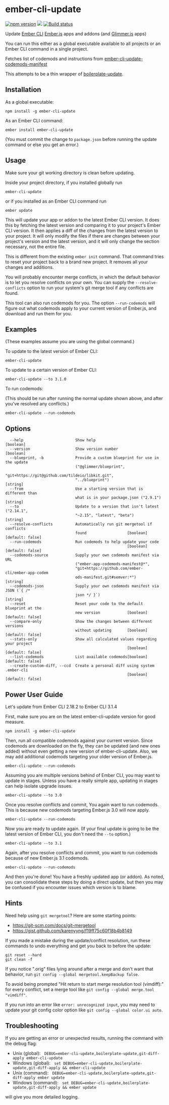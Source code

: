# ember-cli-update

[![npm version](https://badge.fury.io/js/ember-cli-update.svg)](https://badge.fury.io/js/ember-cli-update)
![](https://github.com/ember-cli/ember-cli-update/workflows/CI/badge.svg)
[![Build status](https://ci.appveyor.com/api/projects/status/iguxxyxkiu9kyeyo/branch/master?svg=true)](https://ci.appveyor.com/project/embercli/ember-cli-update/branch/master)

Update [Ember CLI](https://ember-cli.com/) [Ember.js](https://www.emberjs.com/) apps and addons (and [Glimmer.js](https://glimmerjs.com/) apps)

You can run this either as a global executable available to all projects or an Ember CLI command in a single project.

Fetches list of codemods and instructions from [ember-cli-update-codemods-manifest](https://github.com/ember-cli/ember-cli-update-codemods-manifest)

This attempts to be a thin wrapper of [boilerplate-update](https://github.com/kellyselden/boilerplate-update).

## Installation

As a global executable:

`npm install -g ember-cli-update`

As an Ember CLI command:

`ember install ember-cli-update`

(You must commit the change to `package.json` before running the update command or else you get an error.)

## Usage

Make sure your git working directory is clean before updating.

Inside your project directory, if you installed globally run

`ember-cli-update`

or if you installed as an Ember CLI command run

`ember update`

This will update your app or addon to the latest Ember CLI version. It does this by fetching the latest version and comparing it to your project's Ember CLI version. It then applies a diff of the changes from the latest version to your project. It will only modify the files if there are changes between your project's version and the latest version, and it will only change the section necessary, not the entire file.

This is different from the existing `ember init` command. That command tries to reset your project back to a brand new project. It removes all your changes and additions.

You will probably encounter merge conflicts, in which the default behavior is to let you resolve conflicts on your own. You can supply the `--resolve-conflicts` option to run your system's git merge tool if any conflicts are found.

This tool can also run codemods for you. The option `--run-codemods` will figure out what codemods apply to your current version of Ember.js, and download and run them for you.

## Examples

(These examples assume you are using the global command.)

To update to the latest version of Ember CLI:

```
ember-cli-update
```

To update to a certain version of Ember CLI:

```
ember-cli-update --to 3.1.0
```

To run codemods:

(This should be run after running the normal update shown above, and after you've resolved any conflicts.)

```
ember-cli-update --run-codemods
```

## Options

```
  --help                       Show help                               [boolean]
  --version                    Show version number                     [boolean]
  --blueprint, -b              Provide a custom blueprint for use in the update
                               ("@glimmer/blueprint",
                               "git+https://git@github.com/tildeio/libkit.git",
                               "../blueprint")                          [string]
  --from                       Use a starting version that is different than
                               what is in your package.json ("2.9.1")   [string]
  --to                         Update to a version that isn't latest ("2.14.1",
                               "~2.15", "latest", "beta")               [string]
  --resolve-conflicts          Automatically run git mergetool if conflicts
                               found                  [boolean] [default: false]
  --run-codemods               Run codemods to help update your code
                                                      [boolean] [default: false]
  --codemods-source            Supply your own codemods manifest via URL
                               ("ember-app-codemods-manifest@*",
                               "git+https://github.com/ember-cli/ember-app-codem
                               ods-manifest.git#semver:*")              [string]
  --codemods-json              Supply your own codemods manifest via JSON (`{ /*
                               json */ }`)                              [string]
  --reset                      Reset your code to the default blueprint at the
                               new version            [boolean] [default: false]
  --compare-only               Show the changes between different versions
                               without updating       [boolean] [default: false]
  --stats-only                 Show all calculated values regarding your project
                                                      [boolean] [default: false]
  --list-codemods              List available codemods[boolean] [default: false]
  --create-custom-diff, --ccd  Create a personal diff using system .ember-cli
                                                      [boolean] [default: false]
```

## Power User Guide

Let's update from Ember CLI 2.18.2 to Ember CLI 3.1.4

First, make sure you are on the latest ember-cli-update version for good measure.

```
npm install -g ember-cli-update
```

Then, run all compatible codemods against your current version. Since codemods are downloaded on the fly, they can be updated (and new ones added) without even getting a new version of ember-cli-update. Also, we may add additional codemods targeting your older version of Ember.js.

```
ember-cli-update --run-codemods
```

Assuming you are multiple versions behind of Ember CLI, you may want to update in stages. Unless you have a really simple app, updating in stages can help isolate upgrade issues.

```
ember-cli-update --to 3.0
```

Once you resolve conflicts and commit, You again want to run codemods. This is because new codemods targeting Ember.js 3.0 will now apply.

```
ember-cli-update --run-codemods
```

Now you are ready to update again. (If your final update is going to be the latest version of Ember CLI, you don't need the `--to` option.)

```
ember-cli-update --to 3.1
```

Again, after you resolve conflicts and commit, you want to run codemods because of new Ember.js 3.1 codemods.

```
ember-cli-update --run-codemods
```

And then you're done! You have a freshly updated app (or addon). As noted, you can consolidate these steps by doing a direct update, but then you may be confused if you encounter issues which version is to blame.

## Hints

Need help using `git mergetool`? Here are some starting points:

* https://git-scm.com/docs/git-mergetool
* https://gist.github.com/karenyyng/f19ff75c60f18b4b8149

If you made a mistake during the update/conflict resolution, run these commands to undo everything and get you back to before the update:

```
git reset --hard
git clean -f
```

If you notice ".orig" files lying around after a merge and don't want that behavior, run `git config --global mergetool.keepBackup false`.

To avoid being prompted "Hit return to start merge resolution tool (vimdiff):" for every conflict, set a merge tool like `git config --global merge.tool "vimdiff"`.

If you run into an error like `error: unrecognized input`, you may need to update your git config color option like `git config --global color.ui auto`.

## Troubleshooting

If you are getting an error or unexpected results, running the command with the debug flag:

* Unix (global):&nbsp;&nbsp;&nbsp;`DEBUG=ember-cli-update,boilerplate-update,git-diff-apply ember-cli-update`
* Windows (global):&nbsp;&nbsp;&nbsp;`set DEBUG=ember-cli-update,boilerplate-update,git-diff-apply && ember-cli-update`
* Unix (command):&nbsp;&nbsp;&nbsp;`DEBUG=ember-cli-update,boilerplate-update,git-diff-apply ember update`
* Windows (command):&nbsp;&nbsp;&nbsp;`set DEBUG=ember-cli-update,boilerplate-update,git-diff-apply && ember update`

will give you more detailed logging.
